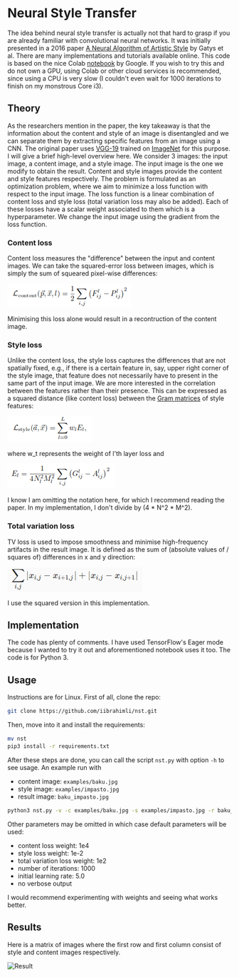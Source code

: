 # Neural Style Transfer


The idea behind neural style transfer is actually not that hard to grasp if you are already familiar with convolutional neural networks. It was initially presented in a 2016 paper [A Neural Algorithm of Artistic Style](https://arxiv.org/abs/1508.06576) by Gatys et al. There are many implementations and tutorials available online. This code is based on the nice Colab [notebook](https://colab.research.google.com/github/tensorflow/models/blob/master/research/nst_blogpost/4_Neural_Style_Transfer_with_Eager_Execution.ipynb) by Google. If you wish to try this and do not own a GPU, using Colab or other cloud services is recommended, since using a CPU is very slow (I couldn't even wait for 1000 iterations to finish on my monstrous Core i3).


## Theory

As the researchers mention in the paper, the key takeaway is that the information about the content and style of an image is disentangled and we can separate them by extracting specific features from an image using a CNN. The original paper uses [VGG-19](https://arxiv.org/abs/1409.1556) trained on [ImageNet](http://www.image-net.org/) for this purpose. I will give a brief high-level overview here. We consider 3 images: the input image, a content image, and a style image. The input image is the one we modify to obtain the result. Content and style images provide the content and style features respectively. The problem is formulated as an optimization problem, where we aim to minimize a loss function with respect to the input image. The loss function is a linear combination of content loss and style loss (total variation loss may also be added). Each of these losses have a scalar weight associated to them which is a hyperparameter. We change the input image using the gradient from the loss function.

### Content loss

Content loss measures the "difference" between the input and content images. We can take the squared-error loss between images, which is simply the sum of squeared pixel-wise differences:

![Content loss](rsc/content_loss.png)

Minimising this loss alone would result in a recontruction of the content image.

### Style loss

Unlike the content loss, the style loss captures the differences that are not spatially fixed, e.g., if there is a certain feature in, say, upper right corner of the style image, that feature does not necessarily have to present in the same part of the input image. We are more interested in the correlation between the features rather than their presence. This can be expressed as a squared distance (like content loss) between the [Gram matrices](https://www.quora.com/In-a-neural-style-transfer-why-does-using-Gram-matrices-keep-the-style) of style features:

![Style loss](rsc/style_loss.png)

where w_t represents the weight of l'th layer loss and

![Style loss](rsc/style_layer_loss.png)

I know I am omitting the notation here, for which I recommend reading the paper. In my implementation, I don't divide by (4 * N^2 * M^2).

### Total variation loss

TV loss is used to impose smoothness and minimise high-frequency artifacts in the result image. It is defined as the sum of (absolute values of / squares of) differences in x and y direction:

![TV loss](rsc/tv_loss.png)

I use the squared version in this implementation.


## Implementation

The code has plenty of comments. I have used TensorFlow's Eager mode because I wanted to try it out and aforementioned notebook uses it too. The code is for Python 3.

## Usage

Instructions are for Linux. First of all, clone the repo:

```bash
git clone https://github.com/iibrahimli/nst.git
```

Then, move into it and install the requirements:

```bash
mv nst
pip3 install -r requirements.txt
```

After these steps are done, you can call the script `nst.py` with option `-h` to see usage. An example run with
 * content image: `examples/baku.jpg`
 * style image:   `examples/impasto.jpg`
 * result image:  `baku_impasto.jpg`

```bash
python3 nst.py -v -c examples/baku.jpg -s examples/impasto.jpg -r baku_impasto.jpg
```

Other parameters may be omitted in which case default parameters will be used:
 * content loss weight: 1e4
 * style loss weight: 1e-2
 * total variation loss weight: 1e2
 * number of iterations: 1000
 * initial learning rate: 5.0
 * no verbose output

I would recommend experimenting with weights and seeing what works better.

## Results

Here is a matrix of images where the first row and first column consist of style and content images respectively.

![Result](examples/result.jpg)